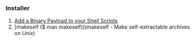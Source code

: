 ### Installer

1. [Add a Binary Payload to your Shell Scripts](http://www.linuxjournal.com/content/add-binary-payload-your-shell-scripts)
2. [makeself ($ man makeself)](makeself - Make self-extractable archives on Unix)